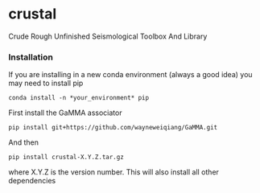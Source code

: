 # crustal

Crude Rough Unfinished Seismological Toolbox And Library

### Installation

If you are installing in a new conda environment (always a good idea)
you may need to install pip

    conda install -n *your_environment* pip

First install the GaMMA associator

    pip install git+https://github.com/wayneweiqiang/GaMMA.git

And then

    pip install crustal-X.Y.Z.tar.gz 

where X.Y.Z is the version number. This will also install all other
dependencies



